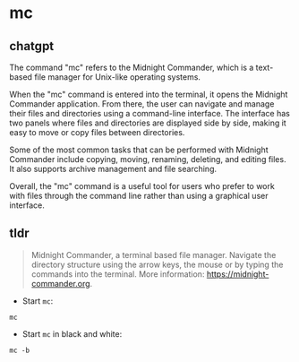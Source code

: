 # mc 
## chatgpt 
The command "mc" refers to the Midnight Commander, which is a text-based file manager for Unix-like operating systems. 

When the "mc" command is entered into the terminal, it opens the Midnight Commander application. From there, the user can navigate and manage their files and directories using a command-line interface. The interface has two panels where files and directories are displayed side by side, making it easy to move or copy files between directories.

Some of the most common tasks that can be performed with Midnight Commander include copying, moving, renaming, deleting, and editing files. It also supports archive management and file searching.

Overall, the "mc" command is a useful tool for users who prefer to work with files through the command line rather than using a graphical user interface. 

## tldr 
 
> Midnight Commander, a terminal based file manager.
> Navigate the directory structure using the arrow keys, the mouse or by typing the commands into the terminal.
> More information: <https://midnight-commander.org>.

- Start `mc`:

`mc`

- Start `mc` in black and white:

`mc -b`
